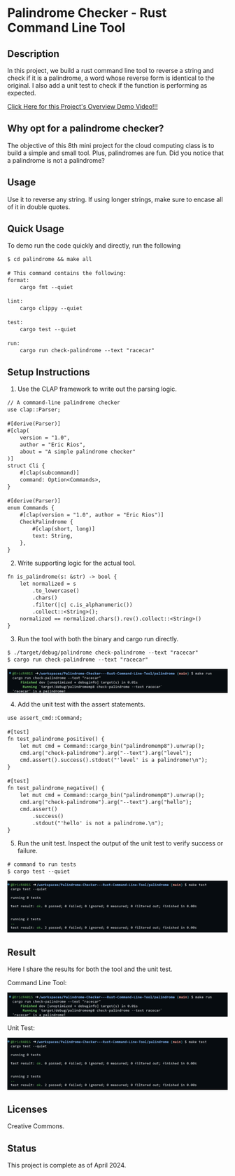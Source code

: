 # Palindrome Checker - Rust Command Line Tool

## Description
In this project, we build a rust command line tool to reverse a string and check if it is a palindrome, a word whose reverse form is identical to the original. I also add a unit test to check if the function is performing as expected.

[Click Here for this Project's Overview Demo Video!!!]()

## Why opt for a palindrome checker?

The objective of this 8th mini project for the cloud computing class is to build a simple and small tool. Plus, palindromes are fun. Did you notice that a palindrome is not a palindrome? 

## Usage

Use it to reverse any string. If using longer strings, make sure to encase all of it in double quotes.

## Quick Usage

To demo run the code quickly and directly, run the following

```
$ cd palindrome && make all

# This command contains the following:
format:
	cargo fmt --quiet

lint:
	cargo clippy --quiet

test:
	cargo test --quiet

run:
	cargo run check-palindrome --text "racecar"
```

## Setup Instructions

1. Use the CLAP framework to write out the parsing logic.
```
// A command-line palindrome checker
use clap::Parser;

#[derive(Parser)]
#[clap(
    version = "1.0",
    author = "Eric Rios",
    about = "A simple palindrome checker"
)]
struct Cli {
    #[clap(subcommand)]
    command: Option<Commands>,
}

#[derive(Parser)]
enum Commands {
    #[clap(version = "1.0", author = "Eric Rios")]
    CheckPalindrome {
        #[clap(short, long)]
        text: String,
    },
}
```

2. Write supporting logic for the actual tool.
```
fn is_palindrome(s: &str) -> bool {
    let normalized = s
        .to_lowercase()
        .chars()
        .filter(|c| c.is_alphanumeric())
        .collect::<String>();
    normalized == normalized.chars().rev().collect::<String>()
}
```

3. Run the tool with both the binary and cargo run directly.
```
$ ./target/debug/palindrome check-palindrome --text "racecar" 
$ cargo run check-palindrome --text "racecar" 
```
![alt text](images/image.png)

4. Add the unit test with the assert statements.
```
use assert_cmd::Command;

#[test]
fn test_palindrome_positive() {
    let mut cmd = Command::cargo_bin("palindromemp8").unwrap();
    cmd.arg("check-palindrome").arg("--text").arg("level");
    cmd.assert().success().stdout("'level' is a palindrome!\n");
}

#[test]
fn test_palindrome_negative() {
    let mut cmd = Command::cargo_bin("palindromemp8").unwrap();
    cmd.arg("check-palindrome").arg("--text").arg("hello");
    cmd.assert()
        .success()
        .stdout("'hello' is not a palindrome.\n");
}
```

5. Run the unit test. Inspect the output of the unit test to verify success or failure.
```
# command to run tests
$ cargo test --quiet
```
![alt text](images/image-1.png)

## Result

Here I share the results for both the tool and the unit test.

Command Line Tool:

![alt text](images/image.png)

Unit Test:

![alt text](images/image-1.png)

## Licenses
Creative Commons.

## Status
This project is complete as of April 2024.